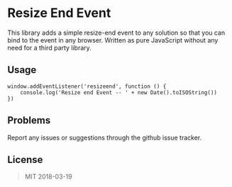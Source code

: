 # Resize End Event

This library adds a simple resize-end event to any solution so that you can bind to the event in any browser. Written as pure JavaScript without any need for a third party library.

## Usage

    window.addEventListener('resizeend', function () {
        console.log('Resize end Event -- ' + new Date().toISOString())
    })

## Problems

Report any issues or suggestions through the github issue tracker.

## License

> MIT 2018-03-19